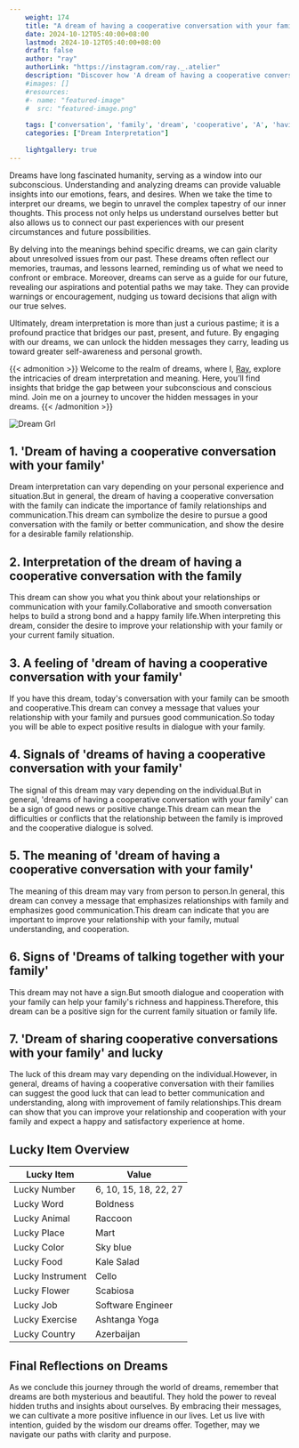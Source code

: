 ```yaml
---
    weight: 174
    title: "A dream of having a cooperative conversation with your family"  # Assuming 'title' column exists
    date: 2024-10-12T05:40:00+08:00
    lastmod: 2024-10-12T05:40:00+08:00
    draft: false
    author: "ray"
    authorLink: "https://instagram.com/ray._.atelier"
    description: "Discover how 'A dream of having a cooperative conversation with your family' can interpret your future and uncover its significant meanings in your life."
    #images: []
    #resources:
    #- name: "featured-image"
    #  src: "featured-image.png"
    
    tags: ['conversation', 'family', 'dream', 'cooperative', 'A', 'having']
    categories: ["Dream Interpretation"]
    
    lightgallery: true
---
```

    
Dreams have long fascinated humanity, serving as a window into our subconscious. Understanding and analyzing dreams can provide valuable insights into our emotions, fears, and desires. When we take the time to interpret our dreams, we begin to unravel the complex tapestry of our inner thoughts. This process not only helps us understand ourselves better but also allows us to connect our past experiences with our present circumstances and future possibilities.

By delving into the meanings behind specific dreams, we can gain clarity about unresolved issues from our past. These dreams often reflect our memories, traumas, and lessons learned, reminding us of what we need to confront or embrace. Moreover, dreams can serve as a guide for our future, revealing our aspirations and potential paths we may take. They can provide warnings or encouragement, nudging us toward decisions that align with our true selves.

Ultimately, dream interpretation is more than just a curious pastime; it is a profound practice that bridges our past, present, and future. By engaging with our dreams, we can unlock the hidden messages they carry, leading us toward greater self-awareness and personal growth.

{{< admonition >}}
Welcome to the realm of dreams, where I, [Ray](https://instagram.com/ray._.atelier), explore the intricacies of dream interpretation and meaning. Here, you’ll find insights that bridge the gap between your subconscious and conscious mind. Join me on a journey to uncover the hidden messages in your dreams.
{{< /admonition >}}

![Dream Grl](https://cdn.pixabay.com/photo/2017/11/02/03/35/gothic-2910057_1280.jpg "Dream Grl")

## 1. 'Dream of having a cooperative conversation with your family'
Dream interpretation can vary depending on your personal experience and situation.But in general, the dream of having a cooperative conversation with the family can indicate the importance of family relationships and communication.This dream can symbolize the desire to pursue a good conversation with the family or better communication, and show the desire for a desirable family relationship.

## 2. Interpretation of the dream of having a cooperative conversation with the family
This dream can show you what you think about your relationships or communication with your family.Collaborative and smooth conversation helps to build a strong bond and a happy family life.When interpreting this dream, consider the desire to improve your relationship with your family or your current family situation.

## 3. A feeling of 'dream of having a cooperative conversation with your family'
If you have this dream, today's conversation with your family can be smooth and cooperative.This dream can convey a message that values your relationship with your family and pursues good communication.So today you will be able to expect positive results in dialogue with your family.

## 4. Signals of 'dreams of having a cooperative conversation with your family'
The signal of this dream may vary depending on the individual.But in general, 'dreams of having a cooperative conversation with your family' can be a sign of good news or positive change.This dream can mean the difficulties or conflicts that the relationship between the family is improved and the cooperative dialogue is solved.

## 5. The meaning of 'dream of having a cooperative conversation with your family'
The meaning of this dream may vary from person to person.In general, this dream can convey a message that emphasizes relationships with family and emphasizes good communication.This dream can indicate that you are important to improve your relationship with your family, mutual understanding, and cooperation.

## 6. Signs of 'Dreams of talking together with your family'
This dream may not have a sign.But smooth dialogue and cooperation with your family can help your family's richness and happiness.Therefore, this dream can be a positive sign for the current family situation or family life.

## 7. 'Dream of sharing cooperative conversations with your family' and lucky
The luck of this dream may vary depending on the individual.However, in general, dreams of having a cooperative conversation with their families can suggest the good luck that can lead to better communication and understanding, along with improvement of family relationships.This dream can show that you can improve your relationship and cooperation with your family and expect a happy and satisfactory experience at home.

## Lucky Item Overview
| Lucky Item          | Value              |
|---------------|--------------------|
| Lucky Number        | 6, 10, 15, 18, 22, 27  |
| Lucky Word          | Boldness |
| Lucky Animal        | Raccoon |
| Lucky Place         | Mart     |
| Lucky Color         | Sky blue     |
| Lucky Food          | Kale Salad      |
| Lucky Instrument    | Cello |
| Lucky Flower        | Scabiosa    |
| Lucky Job           | Software Engineer       |
| Lucky Exercise      | Ashtanga Yoga  |
| Lucky Country       | Azerbaijan    |


##  Final Reflections on Dreams

As we conclude this journey through the world of dreams, remember that dreams are both mysterious and beautiful. They hold the power to reveal hidden truths and insights about ourselves. By embracing their messages, we can cultivate a more positive influence in our lives. Let us live with intention, guided by the wisdom our dreams offer. Together, may we navigate our paths with clarity and purpose.
